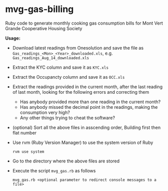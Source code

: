 mvg-gas-billing
===============

Ruby code to generate monthly cooking gas consumption bills for Mont Vert Grande Cooperative Housing Society

**Usage:**
  - Download latest readings from Onesolution and save the file as `Gas_readings_<Mon>_<Year>_downloaded.xls`, e.g. `Gas_readings_Aug_14_downloaded.xls`

  - Extract the KYC column and save it as `KYC.xls`

  - Extract the Occupancty column and save it as `OCC.xls`

  - Extract the readings provided in the current month, after the last reading of last month, looking for the following errors and correcting them

    - Has anybody provided more than one reading in the current month?
    - Has anybody missed the decimal point in the readings, making the consumption very high?
    - Any other things trying to cheat the software?

  - (optional) Sort all the above files in asscending order, Building first then flat number

  - Use rvm (Ruby Version Manager) to use the system version of Ruby

        rvm use system

  - Go to the directory where the above files are stored
  - Execute the script `mvg_gas.rb` as follows

        mvg_gas.rb <optional parameter to redirect console messages to a file> 
